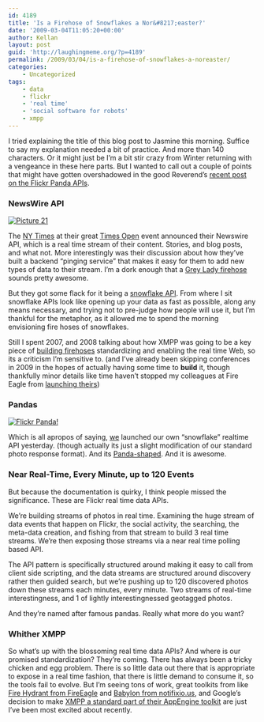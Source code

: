 ```yaml
---
id: 4189
title: 'Is a Firehose of Snowflakes a Nor&#8217;easter?'
date: '2009-03-04T11:05:20+00:00'
author: Kellan
layout: post
guid: 'http://laughingmeme.org/?p=4189'
permalink: /2009/03/04/is-a-firehose-of-snowflakes-a-noreaster/
categories:
    - Uncategorized
tags:
    - data
    - flickr
    - 'real time'
    - 'social software for robots'
    - xmpp
---
```


I tried explaining the title of this blog post to Jasmine this morning. Suffice to say my explanation needed a bit of practice. And more than 140 characters. Or it might just be I’m a bit stir crazy from Winter returning with a vengeance in these here parts. But I wanted to call out a couple of points that might have gotten overshadowed in the good Reverend’s [recent post on the Flickr Panda APIs](http://code.flickr.com/blog/2009/03/03/panda-tuesday-the-history-of-the-panda-new-apis-explore-and-you/).

### NewsWire API

[![Picture 21](http://farm4.static.flickr.com/3375/3328143847_b2882436aa.jpg)](http://twitter.com/kellan/status/1231156302)

The [NY Times](http://nytimes.com) at their great [Times Open](http://open.nytimes.com/) event announced their Newswire API, which is a real time stream of their content. Stories, and blog posts, and what not. More interestingly was their discussion about how they’ve built a backend “pinging service” that makes it easy for them to add new types of data to their stream. I’m a dork enough that a [Grey Lady firehose](http://open.blogs.nytimes.com/2009/02/25/announcing-the-times-newswire-api/) sounds pretty awesome.

But they got some flack for it being a [snowflake API](http://www.dehora.net/journal/2009/01/09/snowflake-apis/). From where I sit snowflake APIs look like opening up your data as fast as possible, along any means necessary, and trying not to pre-judge how people will use it, but I’m thankful for the metaphor, as it allowed me to spend the morning envisioning fire hoses of snowflakes.

Still I spent 2007, and 2008 talking about how XMPP was going to be a key piece of [building firehoses](http://blog.twitter.com/2008/07/twitter-and-xmpp-drinking-from-fire.html) standardizing and enabling the real time Web, so its a criticism I’m sensitive to. (and I’ve already been skipping conferences in 2009 in the hopes of actually having some time to **build** it, though thankfully minor details like time haven’t stopped my colleagues at Fire Eagle from [launching theirs](http://feblog.yahoo.net/2009/02/19/fire-eagle-location-streams/))

### Pandas

[![Flickr Panda!](http://farm4.static.flickr.com/3070/2913831391_7abfb85d94.jpg)](http://www.flickr.com/photos/psd/2913831391/ "Flickr Panda! by psd, on Flickr")

Which is all apropos of saying, [we](http://flickr.com) launched our own “snowflake” realtime API yesterday. (though actually its just a slight modification of our standard photo response format). And its [Panda-shaped](http://code.flickr.com/blog/2009/03/03/panda-tuesday-the-history-of-the-panda-new-apis-explore-and-you/). And it is awesome.

### Near Real-Time, Every Minute, up to 120 Events

But because the documentation is quirky, I think people missed the significance. These are Flickr real time data APIs.

We’re building streams of photos in real time. Examining the huge stream of data events that happen on Flickr, the social activity, the searching, the meta-data creation, and fishing from that stream to build 3 real time streams. We’re then exposing those streams via a near real time polling based API.

The API pattern is specifically structured around making it easy to call from client side scripting, and the data streams are structured around discovery rather then guided search, but we’re pushing up to 120 discovered photos down these streams each minutes, every minute. Two streams of real-time interestingness, and 1 of lightly interestingnessed geotagged photos.

And they’re named after famous pandas. Really what more do you want?

### Whither XMPP

So what’s up with the blossoming real time data APIs? And where is our promised standardization? They’re coming. There has always been a tricky chicken and egg problem. There is so little data out there that is appropriate to expose in a real time fashion, that there is little demand to consume it, so the tools fail to evolve. But I’m seeing tons of work, great toolkits from like [Fire Hydrant from FireEagle](http://github.com/mojodna/fire-hydrant/tree/master) and [Babylon from notifixio.us](http://github.com/julien51/babylon/tree/master), and Google’s decision to make [XMPP a standard part of their AppEngine toolkit](http://googleappengine.blogspot.com/2009/02/roadmap-update.html) are just I’ve been most excited about recently.